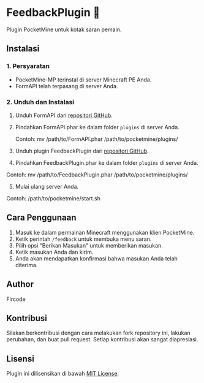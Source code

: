 # FeedbackPlugin 📝

Plugin PocketMine untuk kotak saran pemain.

## Instalasi
### 1. Persyaratan
- PocketMine-MP terinstal di server Minecraft PE Anda.
- FormAPI telah terpasang di server Anda.

### 2. Unduh dan Instalasi
1. Unduh FormAPI dari [repositori GitHub](https://github.com/jojoe77777/FormAPI/releases).
2. Pindahkan FormAPI.phar ke dalam folder `plugins` di server Anda.
   
   Contoh:
mv /path/to/FormAPI.phar /path/to/pocketmine/plugins/

3. Unduh plugin FeedbackPlugin dari [repositori GitHub](https://github.com/fircode/FeedbackPlugin/releases).
4. Pindahkan FeedbackPlugin.phar ke dalam folder `plugins` di server Anda.

Contoh:
mv /path/to/FeedbackPlugin.phar /path/to/pocketmine/plugins/

5. Mulai ulang server Anda.

Contoh:
/path/to/pocketmine/start.sh

## Cara Penggunaan
1. Masuk ke dalam permainan Minecraft menggunakan klien PocketMine.
2. Ketik perintah `/feedback` untuk membuka menu saran.
3. Pilih opsi "Berikan Masukan" untuk memberikan masukan.
4. Ketik masukan Anda dan kirim.
5. Anda akan mendapatkan konfirmasi bahwa masukan Anda telah diterima.

## Author
Fircode

## Kontribusi
Silakan berkontribusi dengan cara melakukan fork repository ini, lakukan perubahan, dan buat pull request. Setiap kontribusi akan sangat diapresiasi.

## Lisensi
Plugin ini dilisensikan di bawah [MIT License](LICENSE).
